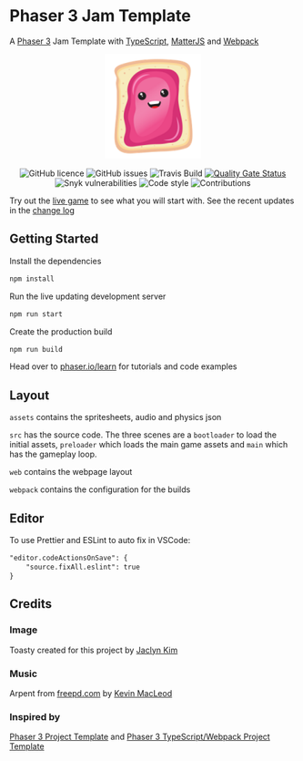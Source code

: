 # Phaser 3 Jam Template

A [Phaser 3](https://phaser.io/) Jam Template with [TypeScript](https://www.typescriptlang.org/), [MatterJS](https://brm.io/matter-js/) and [Webpack](https://webpack.js.org/)

<div align="center">

!["Toasty"](assets/images/toasty.png)

</div>
<div align="center">

![GitHub licence](https://img.shields.io/github/license/n00begon/phaser-jam-template)
![GitHub issues](https://img.shields.io/github/issues/n00begon/phaser-jam-template)
![Travis Build](https://travis-ci.com/n00begon/phaser-jam-template.svg?branch=master)
[![Quality Gate Status](https://sonarcloud.io/api/project_badges/measure?project=n00begon_phaser-jam-template&metric=alert_status)](https://sonarcloud.io/dashboard?id=n00begon_phaser-jam-template)
![Snyk vulnerabilities](https://img.shields.io/snyk/vulnerabilities/github/n00begon/phaser-jam-template)
![Code style](https://img.shields.io/badge/code_style-prettier-ff69b4.svg)
![Contributions](https://img.shields.io/badge/contributions-welcome-orange.svg)

</div>

Try out the [live game](https://n00begon.com/games/toasty/) to see what you will start with. See the recent updates in the [change log](CHANGELOG.md)

## Getting Started

Install the dependencies

```bash
npm install
```

Run the live updating development server

```bash
npm run start
```

Create the production build

```bash
npm run build
```

Head over to [phaser.io/learn](https://phaser.io/learn) for tutorials and code examples

## Layout

`assets` contains the spritesheets, audio and physics json

`src` has the source code. The three scenes are a `bootloader` to load the initial assets, `preloader` which loads the main game assets and `main` which has the gameplay loop.

`web` contains the webpage layout

`webpack` contains the configuration for the builds

## Editor

To use Prettier and ESLint to auto fix in VSCode:

```
"editor.codeActionsOnSave": {
    "source.fixAll.eslint": true
}
```

## Credits

### Image

Toasty created for this project by [Jaclyn Kim](https://www.fiverr.com/jaclynkim)

### Music

Arpent from [freepd.com](https://freepd.com/electronic.php) by [Kevin MacLeod](https://incompetech.com/)

### Inspired by

[Phaser 3 Project Template](https://github.com/photonstorm/phaser3-project-template) and
[Phaser 3 TypeScript/Webpack Project Template](https://github.com/wtravO/phaser3-typescript-template)
